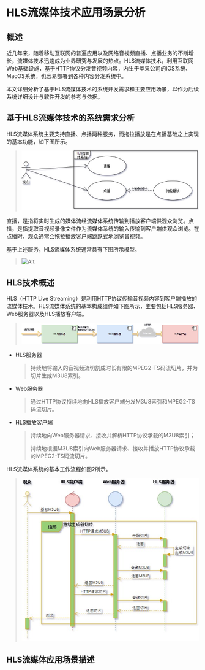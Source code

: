 HLS流媒体技术应用场景分析
=====================


概述
---------------------
近几年来，随着移动互联网的普遍应用以及网络音视频直播、点播业务的不断增长，流媒体技术迅速成为业界研究与发展的热点。HLS流媒体技术，利用互联网Web基础设施，基于HTTP协议分发音视频内容，内生于苹果公司的iOS系统、MacOS系统，也容易部署到各种内容分发系统中。

本文详细分析了基于HLS流媒体技术的系统开发需求和主要应用场景，以作为后续系统详细设计与软件开发的参考与依据。


基于HLS流媒体技术的系统需求分析
---------------------
HLS流媒体系统主要支持直播、点播两种服务，而拖拉播放是在点播基础之上实现的基本功能，如下图所示。
> ![Alt](./HLS-UseCase.jpg)

直播，是指将实时生成的媒体流经流媒体系统传输到播放客户端供观众浏览。点播，是指提取音视频录像文件作为流媒体系统的输入传输到客户端供观众浏览。在点播时，观众通常会拖拉播放客户端跳跃式地浏览音视频。

基于上述服务，HLS流媒体系统通常具有下图所示模型。
> ![Alt](./HLS-SysModel.jpg)


HLS技术概述
---------------------
HLS（HTTP Live Streaming）是利用HTTP协议传输音视频内容到客户端播放的流媒体技术。HLS流媒体系统的基本构成组件如下图所示，主要包括HLS服务器、Web服务器以及HLS播放客户端。
> ![Alt](./HLS.jpg)

- HLS服务器
  > 持续地将输入的音视频流切割成时长有限的MPEG2-TS码流切片，并为切片生成M3U8索引。
- Web服务器
  > 通过HTTP协议持续地向HLS播放客户端分发M3U8索引和MPEG2-TS码流切片。
- HLS播放客户端
  > 持续地向Web服务器请求、接收并解析HTTP协议承载的M3U8索引；
  >
  > 持续地根据M3U8索引向Web服务器请求、接收并播放HTTP协议承载的MPEG2-TS码流切片。

HLS流媒体系统的基本工作流程如图2所示。
> ![Alt](./HLS-workflow.jpg)


HLS流媒体应用场景描述
---------------------